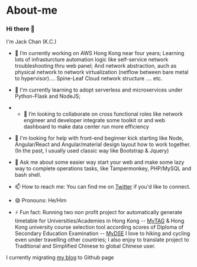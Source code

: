 # About-me
### Hi there 👋

I'm Jack Chan (K.C.)

- 🔭 I’m currently working on AWS Hong Kong near four years; Learning lots of infrasturcture automation logic like self-service network troubleshooting thru web panel; And network abstraction, auch as physical network to network virtualization (netflow between bare metal to hypervisor).... Spine-Leaf Cloud network structure .... etc.

- 🌱 I'm currently learning to adopt serverless and microservices under Python-Flask and NodeJS; 
- - 👯 I’m looking to collaborate on cross functional roles like network engineer and developer integrate some toolkit or and web dashboard to make data center run more efficiency

- 🤔 I'm looking for help with front-end beginner kick starting like Node, Angular/React and Angular/material design layout how to work together. (In the past, I usually used classic way like Bootstrap & Jquery)

- 💬 Ask me about some easier way start your web and make some lazy way to complete operations tasks, like Tampermonkey, PHP/MySQL and bash shell.
- 📫 How to reach me: You can find me on [Twitter](https://twitter.com/chkc12) if you'd like to connect.
- 😄 Pronouns: He/Him

- ⚡ Fun fact: Running two non profit project for automatically generate timetable for Universities/Academies in Hong Kong -- [MyTAG](https://mytag.hk) & Hong Kong university course selection tool according scores of Diploma of Secondary Education Examination -- [MyDSE](http://mydse.hk)
I love to hiking and cycling even under travelling other countries; I also enjoy to translate project to Traditional and Simplified Chinese to global Chinese user. 

I currently migrating [my blog](https://ckc.github.io/) to Github page

